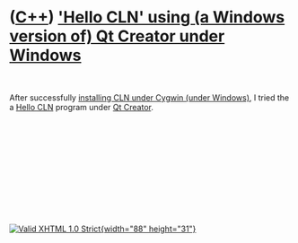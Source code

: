 



 

 

 

 

 

([C++](Cpp.htm)) ['Hello CLN' using (a Windows version of) Qt Creator under Windows](CppHelloClnQtCreatorWindows.htm)
=====================================================================================================================

 

After successfully [installing CLN under Cygwin (under
Windows)](CppClnInstallCygwin.htm), I tried the a [Hello
CLN](CppHelloCln.htm) program under [Qt Creator](CppQtCreator.htm).

 

 

 

 

 





 

[![Valid XHTML 1.0 Strict](valid-xhtml10.png){width="88"
height="31"}](http://validator.w3.org/check?uri=referer)
